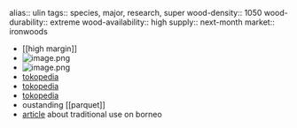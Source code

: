 alias:: ulin
tags:: species, major, research, super
wood-density:: 1050
wood-durability:: extreme
wood-availability:: high
supply:: next-month
market:: ironwoods

- [[high margin]]
- ![image.png](https://peach-geographical-bat-397.mypinata.cloud/ipfs/QmY5vd7kFWqXRjPQrgq5EPAyFj97yHpJPrtY4d9s86ybkV)
- ![image.png](https://peach-geographical-bat-397.mypinata.cloud/ipfs/QmYe2CdM9PvCT5sXjmksT7hozJAYA2hR3UV7eb4HXwmZMm)
- [tokopedia](https://www.tokopedia.com/agropurworejo/100-150cm-bibit-tanaman-kayu-ulin-iron-wood-kayu-besi-langka?extParam=ivf%3Dfalse%26src%3Dsearch)
- [tokopedia](https://www.tokopedia.com/mboll23/biji-ulin-atau-buah-biji-pohon-ulin-asli?extParam=ivf%3Dfalse%26src%3Dsearch)
- [tokopedia](https://www.tokopedia.com/mboll23/biji-ulin-atau-buah-biji-pohon-ulin-asli?extParam=ivf%3Dfalse%26src%3Dsearch)
- oustanding [[parquet]]
- [article](https://www.kaltimber.com/blog/the-use-of-ironwood-ulin-in-traditional-kalimantan-villages) about traditional use on borneo
